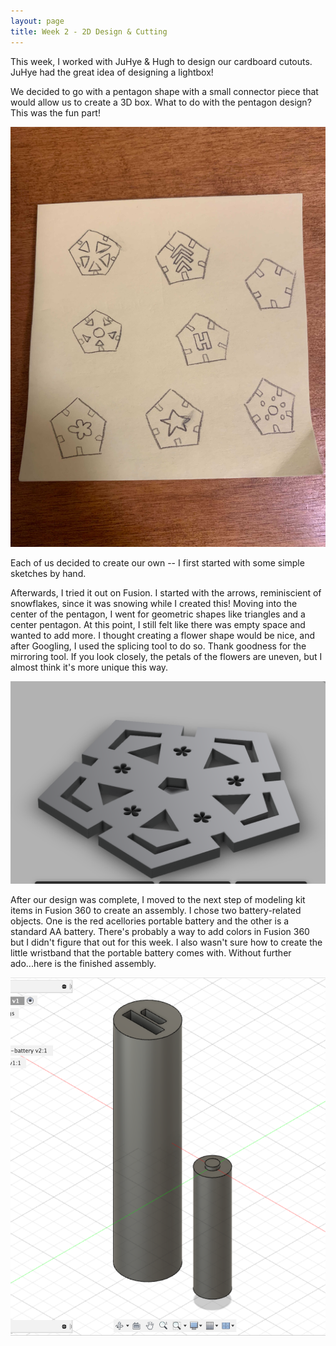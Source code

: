 ```yaml
---
layout: page
title: Week 2 - 2D Design & Cutting
---
```


This week, I worked with JuHye & Hugh to design our cardboard cutouts. JuHye had the great idea of designing a lightbox! 

We decided to go with a pentagon shape with a small connector piece that would allow us to create a 3D box. What to do with the pentagon design? This was the fun part! 

![Pentagon Sketch](./assets/pentagon-sketch.jpg)


Each of us decided to create our own -- I first started with some simple sketches by hand. 


Afterwards, I tried it out on Fusion. I started with the arrows, reminiscient of snowflakes, since it was snowing while I created this! Moving into the center of the pentagon, I went for geometric shapes like triangles and a center pentagon. At this point, I still felt like there was empty space and wanted to add more. I thought creating a flower shape would be nice, and after Googling, I used the splicing tool to do so. Thank goodness for the mirroring tool. If you look closely, the petals of the flowers are uneven, but I almost think it's more unique this way.

![Pentagon Design](assets/pentagon.png)

After our design was complete, I moved to the next step of modeling kit items in Fusion 360 to create an assembly. I chose two battery-related objects. One is the red acellories portable battery and the other is a standard AA battery. There's probably a way to add colors in Fusion 360 but I didn't figure that out for this week. I also wasn't sure how to create the little wristband that the portable battery comes with. Without further ado...here is the finished assembly.

![Assembly of Batteries](assets/assembly.png)